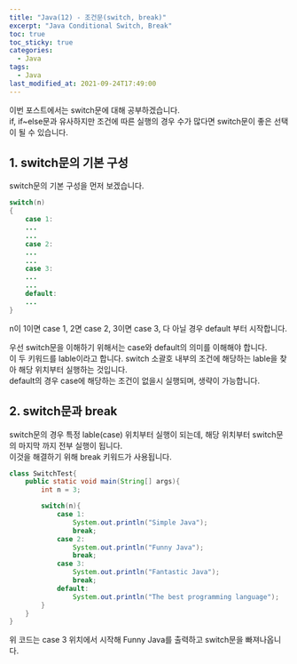 ```yaml
---
title: "Java(12) - 조건문(switch, break)"
excerpt: "Java Conditional Switch, Break"
toc: true
toc_sticky: true
categories:
  - Java
tags:
  - Java
last_modified_at: 2021-09-24T17:49:00
---
```


이번 포스트에서는 switch문에 대해 공부하겠습니다.<br/>
if, if~else문과 유사하지만 조건에 따른 실행의 경우 수가 많다면 switch문이 좋은 선택이 될 수 있습니다.<br/>

## 1. switch문의 기본 구성

switch문의 기본 구성을 먼저 보겠습니다.

```java
switch(n)
{
    case 1:
    ...
    ...
    case 2:
    ...
    ...
    case 3:
    ...
    ...
    default:
    ...
}
```

n이 1이면 case 1, 2면 case 2, 3이면 case 3, 다 아닐 경우 default 부터 시작합니다.<br/>

우선 switch문을 이해하기 위해서는 case와 default의 의미를 이해해야 합니다.<br/>
이 두 키워드를 lable이라고 합니다. switch 소괄호 내부의 조건에 해당하는 lable을 찾아 해당 위치부터 실행하는 것입니다.<br/>
default의 경우 case에 해당하는 조건이 없을시 실행되며, 생략이 가능합니다.<br/>

## 2. switch문과 break

switch문의 경우 특정 lable(case) 위치부터 실행이 되는데, 해당 위치부터 switch문의 마지막 까지 전부 실행이 됩니다.<br/>
이것을 해결하기 위해 break 키워드가 사용됩니다.<br/>

```java
class SwitchTest{
    public static void main(String[] args){
        int n = 3;

        switch(n){
            case 1:
                System.out.println("Simple Java");
                break;
            case 2:
                System.out.println("Funny Java");
                break;
            case 3:
                System.out.println("Fantastic Java");
                break;
            default:
                System.out.println("The best programming language");
        }
    }
}
```

위 코드는 case 3 위치에서 시작해 Funny Java를 출력하고 switch문을 빠져나옵니다.<br/>
